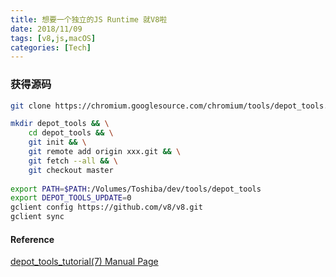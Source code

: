 ```yaml
---
title: 想要一个独立的JS Runtime 就V8啦
date: 2018/11/09
tags: [v8,js,macOS]
categories: [Tech]
---
```



### 获得源码

```bash
git clone https://chromium.googlesource.com/chromium/tools/depot_tools.git

mkdir depot_tools && \
    cd depot_tools && \
    git init && \
    git remote add origin xxx.git && \
    git fetch --all && \
    git checkout master
    
export PATH=$PATH:/Volumes/Toshiba/dev/tools/depot_tools
export DEPOT_TOOLS_UPDATE=0
gclient config https://github.com/v8/v8.git
gclient sync
```

#### Reference

[depot_tools_tutorial(7) Manual Page](https://commondatastorage.googleapis.com/chrome-infra-docs/flat/depot_tools/docs/html/depot_tools_tutorial.html#_setting_up)
